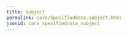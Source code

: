 ```yaml
---
title: subject
permalink: core/SpecifiedNote.subject.html
jsonid: core_specifiednote_subject
---
```

